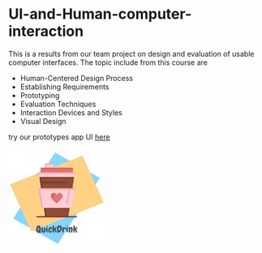 # UI-and-Human-computer-interaction
This is a results from our team project on design and evaluation of usable computer interfaces. The topic include from this course are
- Human-Centered Design Process
- Establishing Requirements
- Prototyping
- Evaluation Techniques
- Interaction Devices and Styles
- Visual Design

try our prototypes app UI [here](https://marvelapp.com/prototype/17g1bb14)

![](quickdrink.jpg)
